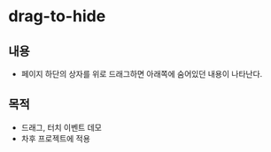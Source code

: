 # drag-to-hide

## 내용
- 페이지 하단의 상자를 위로 드래그하면 아래쪽에 숨어있던 내용이 나타난다.
## 목적
- 드래그, 터치 이벤트 데모
- 차후 프로젝트에 적용


